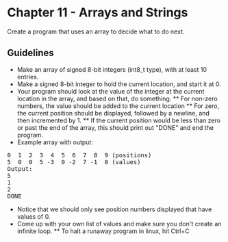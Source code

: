 # Chapter 11 - Arrays and Strings

Create a program that uses an array to decide what to do next.

## Guidelines
* Make an array of signed 8-bit integers (int8_t type), with at least 10 entries.
* Make a signed 8-bit integer to hold the current location, and start it at 0.
* Your program should look at the value of the integer at the current location in the array, and based on that, do something.
** For non-zero numbers, the value should be added to the current location
** For zero, the current position should be displayed, followed by a newline, and then incremented by 1.
** If the current position would be less than zero or past the end of the array, this should print out "DONE" and end the program.
* Example array with output:
<pre>
0  1  2  3  4  5  6  7  8  9 (positions)
5  0  0  5 -3  0 -2  7 -1  0 (values)
Output:
5
1
2
DONE
</pre>
* Notice that we should only see position numbers displayed that have values of 0.
* Come up with your own list of values and make sure you don't create an infinite loop.
** To halt a runaway program in linux, hit Ctrl+C
